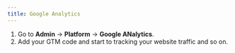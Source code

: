 ```yaml
---
title: Google Analytics
---
```


1. Go to **Admin** -> **Platform** -> **Google ANalytics**.
2. Add your GTM code and start to tracking your website traffic and so on.
